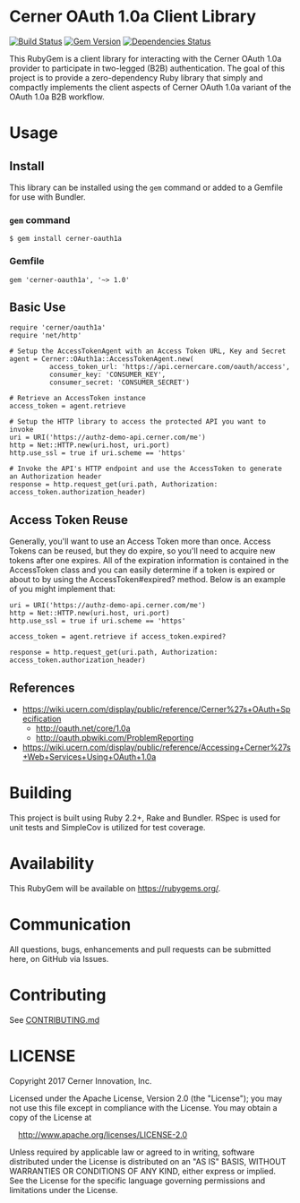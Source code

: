 # Cerner OAuth 1.0a Client Library

[![Build Status](https://api.travis-ci.org/cerner/cerner-oauth1a.svg)](https://travis-ci.org/cerner/cerner-oauth1a)
[![Gem Version](http://img.shields.io/gem/v/cerner-oauth1a.svg)](https://rubygems.org/gems/ccerner-oauth1a)
[![Dependencies Status](http://img.shields.io/gemnasium/cerner/cerner-oauth1a.svg)](https://gemnasium.com/cerner/cerner-oauth1a)

This RubyGem is a client library for interacting with the Cerner OAuth 1.0a provider to
participate in two-legged (B2B) authentication. The goal of this project is to provide a zero-dependency Ruby library that simply and compactly implements the client aspects of
Cerner OAuth 1.0a variant of the OAuth 1.0a B2B workflow.

# Usage

## Install
This library can be installed using the `gem` command or added to a Gemfile for use with Bundler.

### `gem` command

    $ gem install cerner-oauth1a

### Gemfile

    gem 'cerner-oauth1a', '~> 1.0'

## Basic Use

    require 'cerner/oauth1a'
    require 'net/http'

    # Setup the AccessTokenAgent with an Access Token URL, Key and Secret
    agent = Cerner::OAuth1a::AccessTokenAgent.new(
              access_token_url: 'https://api.cernercare.com/oauth/access',
              consumer_key: 'CONSUMER_KEY',
              consumer_secret: 'CONSUMER_SECRET')

    # Retrieve an AccessToken instance
    access_token = agent.retrieve

    # Setup the HTTP library to access the protected API you want to invoke
    uri = URI('https://authz-demo-api.cerner.com/me')
    http = Net::HTTP.new(uri.host, uri.port)
    http.use_ssl = true if uri.scheme == 'https'

    # Invoke the API's HTTP endpoint and use the AccessToken to generate an Authorization header
    response = http.request_get(uri.path, Authorization: access_token.authorization_header)

## Access Token Reuse
Generally, you'll want to use an Access Token more than once. Access Tokens can be reused, but
they do expire, so you'll need to acquire new tokens after one expires. All of the expiration
information is contained in the AccessToken class and you can easily determine if a token is
expired or about to by using the AccessToken#expired? method. Below is an example of you might
implement that:

    uri = URI('https://authz-demo-api.cerner.com/me')
    http = Net::HTTP.new(uri.host, uri.port)
    http.use_ssl = true if uri.scheme == 'https'

    access_token = agent.retrieve if access_token.expired?

    response = http.request_get(uri.path, Authorization: access_token.authorization_header)

## References
* https://wiki.ucern.com/display/public/reference/Cerner%27s+OAuth+Specification
  * http://oauth.net/core/1.0a
  * http://oauth.pbwiki.com/ProblemReporting
* https://wiki.ucern.com/display/public/reference/Accessing+Cerner%27s+Web+Services+Using+OAuth+1.0a

# Building

This project is built using Ruby 2.2+, Rake and Bundler. RSpec is used for unit tests and SimpleCov
is utilized for test coverage.

# Availability

This RubyGem will be available on https://rubygems.org/.

# Communication

All questions, bugs, enhancements and pull requests can be submitted here, on GitHub via Issues.

# Contributing

See [CONTRIBUTING.md](CONTRIBUTING.md)

# LICENSE

Copyright 2017 Cerner Innovation, Inc.

Licensed under the Apache License, Version 2.0 (the "License"); you may not use this file except in compliance with the License. You may obtain a copy of the License at

&nbsp;&nbsp;&nbsp;&nbsp;http://www.apache.org/licenses/LICENSE-2.0

Unless required by applicable law or agreed to in writing, software distributed under the License is distributed on an "AS IS" BASIS, WITHOUT WARRANTIES OR CONDITIONS OF ANY KIND, either express or implied. See the License for the specific language governing permissions and limitations under the License.
